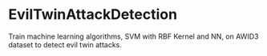 # EvilTwinAttackDetection
Train machine learning algorithms, SVM with RBF Kernel and NN, on AWID3 dataset to detect evil twin attacks. 
